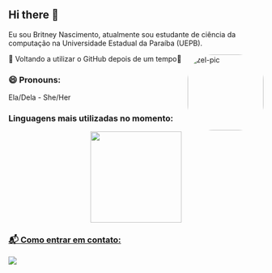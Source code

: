 ## Hi there 👋
Eu sou Britney Nascimento, atualmente sou estudante de ciência da computação na Universidade Estadual da Paraíba (UEPB).

 <img align="right" alt="zel-pic" height="150" style="border-radius:50px;" src="https://i.picasion.com/pic92/6e3a7d18c30b1b90dc22dee2c2416547.gif">

👻 Voltando a utilizar o GitHub depois de um tempo👻

### 😄 Pronouns:
 Ela/Dela - She/Her

### Linguagens mais utilizadas no momento:
<div align="center">
  <a href="https://github.com/BritZel1">
  <img height="180em" src="https://github-readme-stats.vercel.app/api/top-langs/?username=BritZel1&layout=compact&langs_count=7&theme=vue"/>
</div>
  
### 📬 Como entrar em contato: 
<div>
  <a href="https://www.linkedin.com/in/britney-nascimento-1445b820a/" target="_blank"><img src="https://img.shields.io/badge/-LinkedIn-%230077B5?style=for-the-badge&logo=linkedin&logoColor=white" target="_blank"></a> 
</div>
